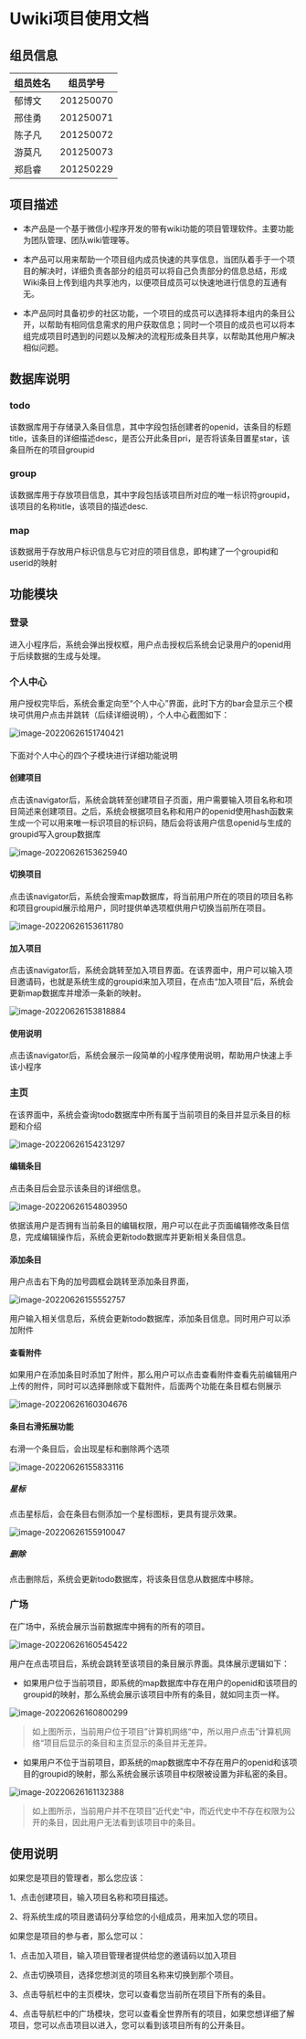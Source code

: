 # Uwiki项目使用文档

## 组员信息

| 组员姓名 | 组员学号  |
| -------- | --------- |
| 郁博文   | 201250070 |
| 邢佳勇   | 201250071 |
| 陈子凡   | 201250072 |
| 游莫凡   | 201250073 |
| 郑启睿   | 201250229 |

## 项目描述

- 本产品是一个基于微信小程序开发的带有wiki功能的项目管理软件。主要功能为团队管理、团队wiki管理等。

- 本产品可以用来帮助一个项目组内成员快速的共享信息，当团队着手于一个项目的解决时，详细负责各部分的组员可以将自己负责部分的信息总结，形成Wiki条目上传到组内共享池内，以便项目成员可以快速地进行信息的互通有无。
- 本产品同时具备初步的社区功能，一个项目的成员可以选择将本组内的条目公开，以帮助有相同信息需求的用户获取信息；同时一个项目的成员也可以将本组完成项目时遇到的问题以及解决的流程形成条目共享，以帮助其他用户解决相似问题。

## 数据库说明

### todo

该数据库用于存储录入条目信息，其中字段包括创建者的openid，该条目的标题title，该条目的详细描述desc，是否公开此条目pri，是否将该条目置星star，该条目所在的项目groupid

### group

该数据库用于存放项目信息，其中字段包括该项目所对应的唯一标识符groupid，该项目的名称title，该项目的描述desc.

### map

该数据用于存放用户标识信息与它对应的项目信息，即构建了一个groupid和userid的映射

## 功能模块

### 登录

进入小程序后，系统会弹出授权框，用户点击授权后系统会记录用户的openid用于后续数据的生成与处理。

### 个人中心

用户授权完毕后，系统会重定向至“个人中心”界面，此时下方的bar会显示三个模块可供用户点击并跳转（后续详细说明），个人中心截图如下：

![image-20220626151740421](C:\Users\dell\AppData\Roaming\Typora\typora-user-images\image-20220626151740421.png)

#### 

下面对个人中心的四个子模块进行详细功能说明

#### 创建项目

点击该navigator后，系统会跳转至创建项目子页面，用户需要输入项目名称和项目简述来创建项目。之后，系统会根据项目名称和用户的openid使用hash函数来生成一个可以用来唯一标识项目的标识码，随后会将该用户信息openid与生成的groupid写入group数据库

![image-20220626153625940](C:\Users\dell\AppData\Roaming\Typora\typora-user-images\image-20220626153625940.png)

#### 切换项目

点击该navigator后，系统会搜索map数据库，将当前用户所在的项目的项目名称和项目groupid展示给用户，同时提供单选项框供用户切换当前所在项目。

![image-20220626153611780](C:\Users\dell\AppData\Roaming\Typora\typora-user-images\image-20220626153611780.png)

#### 加入项目

点击该navigator后，系统会跳转至加入项目界面。在该界面中，用户可以输入项目邀请码，也就是系统生成的groupid来加入项目，在点击“加入项目“后，系统会更新map数据库并增添一条新的映射。

![image-20220626153818884](C:\Users\dell\AppData\Roaming\Typora\typora-user-images\image-20220626153818884.png)

#### 使用说明

点击该navigator后，系统会展示一段简单的小程序使用说明，帮助用户快速上手该小程序

### 主页

在该界面中，系统会查询todo数据库中所有属于当前项目的条目并显示条目的标题和介绍

![image-20220626154231297](C:\Users\dell\AppData\Roaming\Typora\typora-user-images\image-20220626154231297.png)



#### 编辑条目

点击条目后会显示该条目的详细信息。

![image-20220626154803950](C:\Users\dell\AppData\Roaming\Typora\typora-user-images\image-20220626154803950.png)

依据该用户是否拥有当前条目的编辑权限，用户可以在此子页面编辑修改条目信息，完成编辑操作后，系统会更新todo数据库并更新相关条目信息。

#### 添加条目

用户点击右下角的加号圆框会跳转至添加条目界面，

![image-20220626155552757](C:\Users\dell\AppData\Roaming\Typora\typora-user-images\image-20220626155552757.png)

用户输入相关信息后，系统会更新todo数据库，添加条目信息。同时用户可以添加附件

#### 查看附件

如果用户在添加条目时添加了附件，那么用户可以点击查看附件查看先前编辑用户上传的附件，同时可以选择删除或下载附件，后面两个功能在条目框右侧展示

![image-20220626160304676](C:\Users\dell\AppData\Roaming\Typora\typora-user-images\image-20220626160304676.png)

#### 条目右滑拓展功能

右滑一个条目后，会出现星标和删除两个选项

![image-20220626155833116](C:\Users\dell\AppData\Roaming\Typora\typora-user-images\image-20220626155833116.png)

##### 星标

点击星标后，会在条目右侧添加一个星标图标，更具有提示效果。

![image-20220626155910047](C:\Users\dell\AppData\Roaming\Typora\typora-user-images\image-20220626155910047.png)

##### 删除

点击删除后，系统会更新todo数据库，将该条目信息从数据库中移除。

### 广场

在广场中，系统会展示当前数据库中拥有的所有的项目。

![image-20220626160545422](C:\Users\dell\AppData\Roaming\Typora\typora-user-images\image-20220626160545422.png)

用户在点击项目后，系统会跳转至该项目的条目展示界面。具体展示逻辑如下：

- 如果用户位于当前项目，即系统的map数据库中存在用户的openid和该项目的groupid的映射，那么系统会展示该项目中所有的条目，就如同主页一样。

![image-20220626160800299](C:\Users\dell\AppData\Roaming\Typora\typora-user-images\image-20220626160800299.png)

> 如上图所示，当前用户位于项目”计算机网络“中，所以用户点击”计算机网络“项目后显示的条目和主页显示的条目并无差异。

- 如果用户不位于当前项目，即系统的map数据库中不存在用户的openid和该项目的groupid的映射，那么系统会展示该项目中权限被设置为非私密的条目。

![image-20220626161132388](C:\Users\dell\AppData\Roaming\Typora\typora-user-images\image-20220626161132388.png)

> 如上图所示，当前用户并不在项目”近代史“中，而近代史中不存在权限为公开的条目，因此用户无法看到该项目中的条目。

## 使用说明

如果您是项目的管理者，那么您应该：

1、点击创建项目，输入项目名称和项目描述。

2、将系统生成的项目邀请码分享给您的小组成员，用来加入您的项目。

如果您是项目的参与者，那么您可以：

1、点击加入项目，输入项目管理者提供给您的邀请码以加入项目

2、点击切换项目，选择您想浏览的项目名称来切换到那个项目。

3、点击导航栏中的主页模块，您可以查看您当前所在项目下所有的条目。

4、点击导航栏中的广场模块，您可以查看全世界所有的项目，如果您想详细了解项目，您可以点击项目以进入，您可以看到该项目所有的公开条目。

